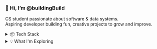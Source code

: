 ### 👋 Hi, I’m @buildingBuild </h3>

CS student passionate about software & data systems. <br>
Aspiring developer building fun, creative projects to grow and improve.  <br>

<details>  
 <summary> 📦 Tech Stack </summary>  
- ⚙️ C++ <br>  
- 🌐 HTML / CSS / JavaScript <br>  
- 🍎 Swift (iOS Development) <br>  
- 🐍 Python <br>  
- ☕ Java & Spring Boot <br>  
</details>

<details>
 <summary>💡 What I'm Exploring </summary>
- 🌐 Building fullstack applications <br>
- 🛠️ Data engineering <br>
-  🌱Java & springboot <br>
</details>



<!---
buildingBuild/buildingBuild is a ✨ special ✨ repository because its `README.md` (this file) appears on your GitHub profile.
You can click the Preview link to take a look at your changes.
--->

